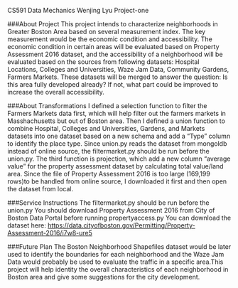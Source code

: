 CS591 Data Mechanics
Wenjing Lyu
Project-one

###About Project
This project intends to characterize neighborhoods in Greater Boston Area based on several measurement index. The key measurement would be the economic condition and accessibility. The economic condition in certain areas will be evaluated based on Property Assessment 2016 dataset, and the accessibility of a neighborhood will be evaluated based on the sources from following datasets: Hospital Locations, Colleges and Universities, Waze Jam Data, Community Gardens, Farmers Markets. These datasets will be merged to answer the question: Is this area fully developed already? If not, what part could be improved to increase the overall accessibility. 

###About Transformations
I defined a selection function to filter the Farmers Markets data first, which will help filter out the farmers markets in Masshachusetts but out of Boston area. Then I defined a union function to combine Hospital, Colleges and Universities, Gardens, and Markets datasets into one dataset based on a new schema and add a “Type” column to identify the place type. Since union.py reads the dataset from mongoldb instead of online source, the filtermarket.py should be run before the union.py. The third function is projection, which add a new column “average value” for the property assessment dataset by calculating total value/land area. Since the file of Property Assessment 2016 is too large (169,199 rows)to be handled from online source, I downloaded it first and then open the dataset from local. 

###Service Instructions
The filtermarket.py should be run before the union.py
You should download Property Assessment 2016 from City of Boston Data Portal before running propertyaccess.py
You can download the dataset here: https://data.cityofboston.gov/Permitting/Property-Assessment-2016/i7w8-ure5

###Future Plan
The Boston Neighborhood Shapefiles dataset would be later used to identify the boundaries for each neighborhood and the Waze Jam Data would probably be used to evaluate the traffic in a specific area.This project will help identity the overall characteristics of each neighborhood in Boston area and give some suggestions for the city development.
